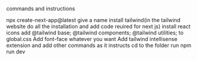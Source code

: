 commands and instructions

npx create-next-app@latest give a name
install tailwind(in the tailwind website do all the installation and add code reuired for next js)
install react icons
add @tailwind base;
@tailwind components;
@tailwind utilities; to global.css 
Add font-face whatever you want
Add tailwind intellisense extension and add other commands as it instructs
cd to the folder
run npm run dev
